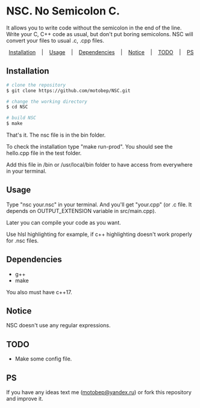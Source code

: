 # NSC. No Semicolon C.

It allows you to write code without the semicolon in the end of the line.
Write your C, C++ code as usual, but don't put boring semicolons.
NSC will convert your files to usual .c, .cpp files.

<p align="center">
  <a href="#installation">Installation</a>
  &nbsp;&nbsp;&nbsp;|&nbsp;&nbsp;&nbsp;
  <a href="#usage">Usage</a>
  &nbsp;&nbsp;&nbsp;|&nbsp;&nbsp;&nbsp;
  <a href="#dependencies">Dependencies</a>
  &nbsp;&nbsp;&nbsp;|&nbsp;&nbsp;&nbsp;
  <a href="#notice">Notice</a>
  &nbsp;&nbsp;&nbsp;|&nbsp;&nbsp;&nbsp;
  <a href="#todo">TODO</a>
  &nbsp;&nbsp;&nbsp;|&nbsp;&nbsp;&nbsp;
  <a href="#ps">PS</a>
</p>

## Installation

```bash
# clone the repository
$ git clone https://github.com/motobep/NSC.git

# change the working directory
$ cd NSC

# build NSC
$ make
```

That's it. The nsc file is in the bin folder.

To check the installation type "make run-prod".
You should see the hello.cpp file in the test folder.

Add this file in /bin or /usr/local/bin folder to have access from everywhere in your terminal.

## Usage

Type "nsc your.nsc" in your terminal.
And you'll get "your.cpp" (or .c file. It depends on OUTPUT_EXTENSION variable in src/main.cpp).

Later you can compile your code as you want.

Use hlsl highlighting for example, if c++ highlighting doesn't work properly for .nsc files.

## Dependencies

* g++
* make

You also must have c++17.

## Notice

NSC doesn't use any regular expressions.

## TODO

* Make some config file.

## PS

If you have any ideas text me (motobep@yandex.ru) or fork this repository and improve it.
